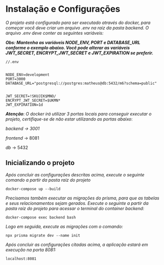 # Instalação e Configurações

_O projeto está configurado para ser executado através do docker, para começar você deve criar um arquivo .env na raiz da pasta backend. O arquivo .env deve conter as seguintes variáveis:_

**_Obs: Mantenha as variáveis NODE_ENV, PORT e DATABASE_URL conforme o exemplo abaixo. Você pode alterar as variáveis JWT_SECRET, ENCRYPT_JWT_SECRET e JWT_EXPIRATION se preferir._**

```
//.env


NODE_ENV=development
PORT=3000
DATABASE_URL="postgresql://postgres:matheus@db:5432/m6?schema=public"


JWT_SECRET=!SKUJIK$MNO/
ENCRYPT_JWT_SECRET=$UKMN*
JWT_EXPIRATION=1d

```

**_Atenção_**:
_O docker irá utilizar 3 portas locais para conseguir executar o projeto, certifique-se de não estar utilizando as portas abaixo_:

_backend -> 3001_

_frontend_ -> 8081

_db_ -> 5432

## Inicializando o projeto

_Após concluir as configurações descritas acima, execute o seguinte comando a partir da pasta raiz do projeto_

```
docker-compose up --build
```

_Precisamos também executar as migrações do prisma, para que as tabelas e seus relacionamentos sejam gerados. Execute o seguinte a partir da pasta raiz do projeto para acessar o terminal do container backend:_

```
docker-compose exec backend bash
```

_Logo em seguida, execute as migrações com o comando:_

```
npx prisma migrate dev --name init
```

_Após concluir as configurações citadas acima, a aplicação estará em execução na porta 8081:_

```
localhost:8081
```
